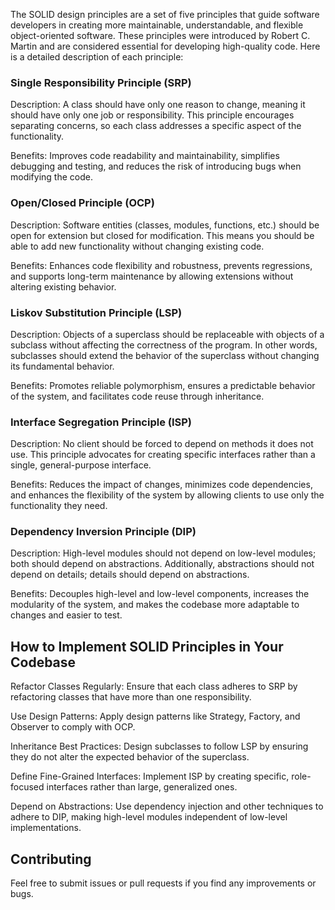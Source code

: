 The SOLID design principles are a set of five principles that guide software developers in creating more maintainable, understandable, and flexible object-oriented software. These principles were introduced by Robert C. Martin and are considered essential for developing high-quality code. Here is a detailed description of each principle:

### Single Responsibility Principle (SRP)

Description: A class should have only one reason to change, meaning it should have only one job or responsibility. This principle encourages separating concerns, so each class addresses a specific aspect of the functionality.

Benefits: Improves code readability and maintainability, simplifies debugging and testing, and reduces the risk of introducing bugs when modifying the code.

### Open/Closed Principle (OCP)

Description: Software entities (classes, modules, functions, etc.) should be open for extension but closed for modification. This means you should be able to add new functionality without changing existing code.

Benefits: Enhances code flexibility and robustness, prevents regressions, and supports long-term maintenance by allowing extensions without altering existing behavior.

### Liskov Substitution Principle (LSP)

Description: Objects of a superclass should be replaceable with objects of a subclass without affecting the correctness of the program. In other words, subclasses should extend the behavior of the superclass without changing its fundamental behavior.

Benefits: Promotes reliable polymorphism, ensures a predictable behavior of the system, and facilitates code reuse through inheritance.

### Interface Segregation Principle (ISP)

Description: No client should be forced to depend on methods it does not use. This principle advocates for creating specific interfaces rather than a single, general-purpose interface.

Benefits: Reduces the impact of changes, minimizes code dependencies, and enhances the flexibility of the system by allowing clients to use only the functionality they need.

### Dependency Inversion Principle (DIP)

Description: High-level modules should not depend on low-level modules; both should depend on abstractions. Additionally, abstractions should not depend on details; details should depend on abstractions.

Benefits: Decouples high-level and low-level components, increases the modularity of the system, and makes the codebase more adaptable to changes and easier to test.

## How to Implement SOLID Principles in Your Codebase

Refactor Classes Regularly: Ensure that each class adheres to SRP by refactoring classes that have more than one responsibility.

Use Design Patterns: Apply design patterns like Strategy, Factory, and Observer to comply with OCP.

Inheritance Best Practices: Design subclasses to follow LSP by ensuring they do not alter the expected behavior of the superclass.

Define Fine-Grained Interfaces: Implement ISP by creating specific, role-focused interfaces rather than large, generalized ones.

Depend on Abstractions: Use dependency injection and other techniques to adhere to DIP, making high-level modules independent of low-level implementations.

## Contributing

Feel free to submit issues or pull requests if you find any improvements or bugs.
